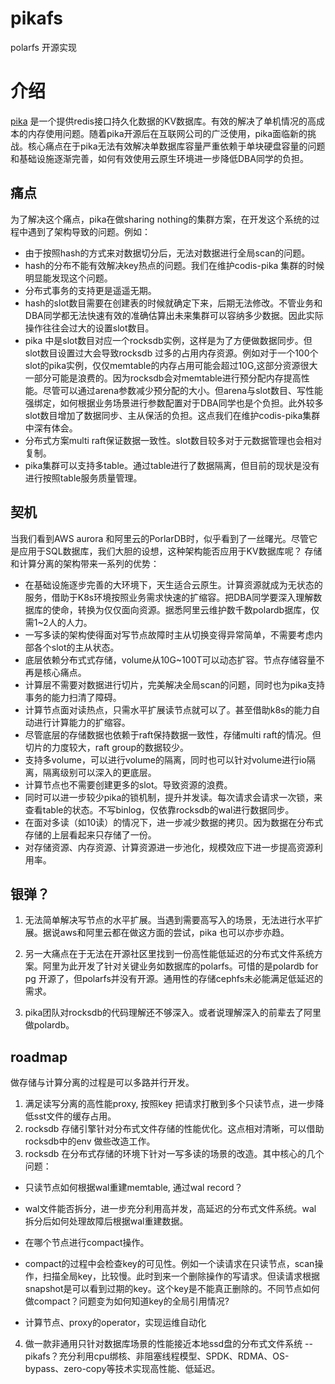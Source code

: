 # pikafs
polarfs 开源实现

# 介绍
[pika](https://github.com/OpenAtomFoundation/pika) 是一个提供redis接口持久化数据的KV数据库。有效的解决了单机情况的高成本的内存使用问题。随着pika开源后在互联网公司的广泛使用，pika面临新的挑战。核心痛点在于pika无法有效解决单数据库容量严重依赖于单块硬盘容量的问题和基础设施逐渐完善，如何有效使用云原生环境进一步降低DBA同学的负担。

## 痛点

为了解决这个痛点，pika在做sharing nothing的集群方案，在开发这个系统的过程中遇到了架构导致的问题。例如：

* 由于按照hash的方式来对数据切分后，无法对数据进行全局scan的问题。
* hash的分布不能有效解决key热点的问题。我们在维护codis-pika 集群的时候明显能发现这个问题。
* 分布式事务的支持更是遥遥无期。
* hash的slot数目需要在创建表的时候就确定下来，后期无法修改。不管业务和DBA同学都无法快速有效的准确估算出未来集群可以容纳多少数据。因此实际操作往往会过大的设置slot数目。
* pika 中是slot数目对应一个rocksdb实例，这样是为了方便做数据同步。但slot数目设置过大会导致rocksdb 过多的占用内存资源。例如对于一个100个slot的pika实例，仅仅memtable的内存占用可能会超过10G,这部分资源很大一部分可能是浪费的。因为rocksdb会对memtable进行预分配内存提高性能。尽管可以通过arena参数减少预分配的大小。但arena与slot数目、写性能强绑定，如何根据业务场景进行参数配置对于DBA同学也是个负担。此外较多slot数目增加了数据同步、主从保活的负担。这点我们在维护codis-pika集群中深有体会。
* 分布式方案multi raft保证数据一致性。slot数目较多对于元数据管理也会相对复制。
* pika集群可以支持多table。通过table进行了数据隔离，但目前的现状是没有进行按照table服务质量管理。


## 契机
当我们看到AWS aurora 和阿里云的PorlarDB时，似乎看到了一丝曙光。尽管它是应用于SQL数据库，我们大胆的设想，这种架构能否应用于KV数据库呢？
存储和计算分离的架构带来一系列的优势：

* 在基础设施逐步完善的大环境下，天生适合云原生。计算资源就成为无状态的服务，借助于K8s环境按照业务需求快速的扩缩容。把DBA同学要深入理解数据库的使命，转换为仅仅面向资源。据悉阿里云维护数千数polardb据库，仅需1~2人的人力。
* 一写多读的架构使得面对写节点故障时主从切换变得异常简单，不需要考虑内部各个slot的主从状态。
* 底层依赖分布式式存储，volume从10G~100T可以动态扩容。节点存储容量不再是核心痛点。
* 计算层不需要对数据进行切片，完美解决全局scan的问题，同时也为pika支持事务的能力扫清了障碍。
* 计算节点面对读热点，只需水平扩展读节点就可以了。甚至借助k8s的能力自动进行计算能力的扩缩容。
* 尽管底层的存储数据也依赖于raft保持数据一致性，存储multi raft的情况。但切片的力度较大，raft group的数据较少。
* 支持多volume，可以进行volume的隔离，同时也可以针对volume进行io隔离，隔离级别可以深入的更底层。
* 计算节点也不需要创建更多的slot。导致资源的浪费。
* 同时可以进一步较少pika的锁机制，提升并发读。每次请求会请求一次锁，来查看table的状态。不写binlog，仅依靠rocksdb的wal进行数据同步。
* 在面对多读（如10读）的情况下，进一步减少数据的拷贝。因为数据在分布式存储的上层看起来只存储了一份。
* 对存储资源、内存资源、计算资源进一步池化，规模效应下进一步提高资源利用率。

## 银弹？
1. 无法简单解决写节点的水平扩展。当遇到需要高写入的场景，无法进行水平扩展。据说aws和阿里云都在做这方面的尝试，pika 也可以亦步亦趋。

2. 另一大痛点在于无法在开源社区里找到一份高性能低延迟的分布式文件系统方案。阿里为此开发了针对关键业务如数据库的polarfs。可惜的是polardb for pg 开源了，但polarfs并没有开源。通用性的存储cephfs未必能满足低延迟的需求。

3. pika团队对rocksdb的代码理解还不够深入。或者说理解深入的前辈去了阿里做polardb。

## roadmap

做存储与计算分离的过程是可以多路并行开发。
1. 满足读写分离的高性能proxy, 按照key 把请求打散到多个只读节点，进一步降低sst文件的缓存占用。
2. rocksdb 存储引擎针对分布式文件存储的性能优化。这点相对清晰，可以借助rocksdb中的env 做些改造工作。
3. rocksdb 在分布式存储的环境下针对一写多读的场景的改造。其中核心的几个问题：
 * 只读节点如何根据wal重建memtable, 通过wal record？

 * wal文件能否拆分，进一步充分利用高并发，高延迟的分布式文件系统。wal 拆分后如何处理故障后根据wal重建数据。

 * 在哪个节点进行compact操作。

 * compact的过程中会检查key的可见性。例如一个读请求在只读节点，scan操作，扫描全局key，比较慢。此时到来一个删除操作的写请求。但读请求根据snapshot是可以看到过期的key。这个key是不能真正删除的。不同节点如何做compact？问题变为如何知道key的全局引用情况?

 * 计算节点、proxy的operator，实现运维自动化

    

4. 做一款非通用只针对数据库场景的性能接近本地ssd盘的分布式文件系统 -- pikafs？充分利用cpu绑核、非阻塞线程模型、SPDK、RDMA、OS-bypass、zero-copy等技术实现高性能、低延迟。
